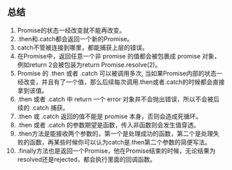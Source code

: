 ## 总结
1. Promise的状态一经改变就不能再改变。
2. .then和.catch都会返回一个新的Promise。
3. catch不管被连接到哪里，都能捕获上层的错误。
4. 在Promise中，返回任意一个非 promise 的值都会被包裹成 promise 对象，例如return 2会被包装为return Promise.resolve(2)。
5. Promise 的 .then 或者 .catch 可以被调用多次, 当如果Promise内部的状态一经改变，并且有了一个值，那么后续每次调用.then或者.catch的时候都会直接拿到该值。
6. .then 或者 .catch 中 return 一个 error 对象并不会抛出错误，所以不会被后续的 .catch 捕获。
7. .then 或 .catch 返回的值不能是 promise 本身，否则会造成死循环。
8. .then 或者 .catch 的参数期望是函数，传入非函数则会发生值穿透。
9. .then方法是能接收两个参数的，第一个是处理成功的函数，第二个是处理失败的函数，再某些时候你可以认为catch是.then第二个参数的简便写法。
10. .finally方法也是返回一个Promise，他在Promise结束的时候，无论结果为resolved还是rejected，都会执行里面的回调函数。
